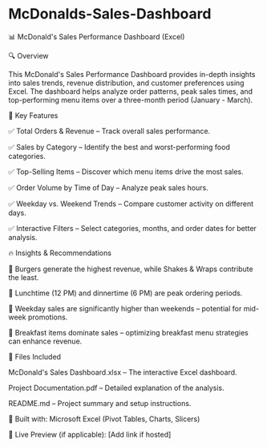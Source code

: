 # McDonalds-Sales-Dashboard

📊 McDonald's Sales Performance Dashboard (Excel)

🔍 Overview

This McDonald's Sales Performance Dashboard provides in-depth insights into sales trends, revenue distribution, and customer preferences using Excel. The dashboard helps analyze order patterns, peak sales times, and top-performing menu items over a three-month period (January - March).

📌 Key Features

✅ Total Orders & Revenue – Track overall sales performance.

✅ Sales by Category – Identify the best and worst-performing food categories.

✅ Top-Selling Items – Discover which menu items drive the most sales.

✅ Order Volume by Time of Day – Analyze peak sales hours.

✅ Weekday vs. Weekend Trends – Compare customer activity on different days.

✅ Interactive Filters – Select categories, months, and order dates for better analysis.

🔥 Insights & Recommendations

🔹 Burgers generate the highest revenue, while Shakes & Wraps contribute the least.

🔹 Lunchtime (12 PM) and dinnertime (6 PM) are peak ordering periods.

🔹 Weekday sales are significantly higher than weekends – potential for mid-week promotions.

🔹 Breakfast items dominate sales – optimizing breakfast menu strategies can enhance revenue.


📂 Files Included

McDonald's Sales Dashboard.xlsx – The interactive Excel dashboard.

Project Documentation.pdf – Detailed explanation of the analysis.

README.md – Project summary and setup instructions.

📌 Built with: Microsoft Excel (Pivot Tables, Charts, Slicers)

🔗 Live Preview (if applicable): [Add link if hosted]
